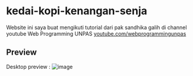 # kedai-kopi-kenangan-senja
Website ini saya buat mengikuti tutorial dari pak sandhika galih di channel youtube Web Programming UNPAS <a href="https://www.youtube.com/@sandhikagalihWPU">youtube.com/webprogrammingunpas</a>
## Preview
Desktop preview :
![image](https://github.com/iambeno/kedai-kopi-kenangan-senja/assets/132084722/1bfdc054-7cfb-47d0-9a14-7f3adcc87064)


